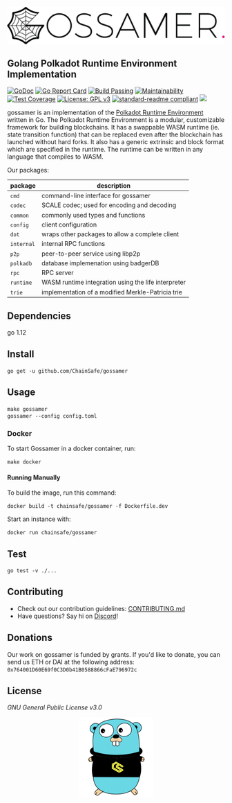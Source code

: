   ![gossamer logo](/.github/gossamer_logo.png)

 ## Golang Polkadot Runtime Environment Implementation  

[![GoDoc](https://godoc.org/github.com/ChainSafe/gossamer?status.svg)](https://godoc.org/github.com/ChainSafe/gossamer)
[![Go Report Card](https://goreportcard.com/badge/github.com/ChainSafe/gossamer)](https://goreportcard.com/report/github.com/ChainSafe/gossamer)
[![Build Passing](https://img.shields.io/travis/com/ChainSafe/gossamer/development.svg?label=development&logo=travis "Development Branch (Travis)")](https://travis-ci.com/ChainSafe/gossamer)
[![Maintainability](https://api.codeclimate.com/v1/badges/933c7bb58eee9aba85eb/maintainability)](https://codeclimate.com/github/ChainSafe/gossamer/badges)
[![Test Coverage](https://api.codeclimate.com/v1/badges/933c7bb58eee9aba85eb/test_coverage)](https://codeclimate.com/github/ChainSafe/gossamer/test_coverage)
[![License: GPL v3](https://img.shields.io/badge/License-GPLv3-blue.svg)](https://www.gnu.org/licenses/gpl-3.0)
[![standard-readme compliant](https://img.shields.io/badge/readme%20style-standard-brightgreen.svg?style=flat-square)](https://github.com/RichardLitt/standard-readme)
[![](https://img.shields.io/twitter/follow/espadrine.svg?label=Follow&style=social)](https://twitter.com/chainsafeth)

gossamer is an implementation of the [Polkadot Runtime Environment](https://github.com/w3f/polkadot-re-spec/blob/master/polkadot_re_spec.pdf) written in Go. The Polkadot Runtime Environment is a modular, customizable framework for building blockchains. It has a swappable WASM runtime (ie. state transition function) that can be replaced even after the blockchain has launched without hard forks. It also has a generic extrinsic and block format which are specified in the runtime. The runtime can be written in any language that compiles to WASM. 

Our packages:

| package | description |
|-|-|
| `cmd` | command-line interface for gossamer |
| `codec` | SCALE codec; used for encoding and decoding |
| `common` | commonly used types and functions |
| `config` | client configuration |
| `dot` | wraps other packages to allow a complete client |
| `internal` | internal RPC functions |
| `p2p` | peer-to-peer service using libp2p |
| `polkadb` | database implemenation using badgerDB |
| `rpc` | RPC server |
| `runtime` | WASM runtime integration using the life interpreter |
| `trie` | implementation of a modified Merkle-Patricia trie |

## Dependencies
go 1.12

## Install

```
go get -u github.com/ChainSafe/gossamer
```

## Usage 

```
make gossamer
gossamer --config config.toml
```

### Docker

To start Gossamer in a docker container, run:

```
make docker
```

#### Running Manually

To build the image, run this command:

```
docker build -t chainsafe/gossamer -f Dockerfile.dev
```

Start an instance with:

```
docker run chainsafe/gossamer
```

## Test
```
go test -v ./...
```

## Contributing
- Check out our contribution guidelines: [CONTRIBUTING.md](CONTRIBUTING.md)  
- Have questions? Say hi on [Discord](https://discord.gg/Xdc5xjE)!

## Donations
Our work on gossamer is funded by grants. If you'd like to donate, you can send us ETH or DAI at the following address:
`0x764001D60E69f0C3D0b41B0588866cFaE796972c`

## License
_GNU General Public License v3.0_

<p align="center">
	<img src=".github/gopher.png">
</p>
